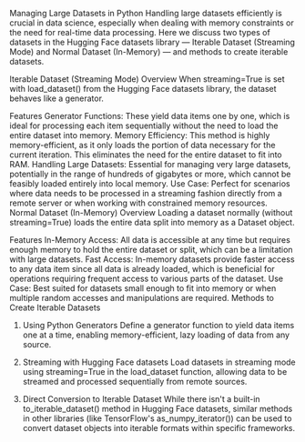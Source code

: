 Managing Large Datasets in Python
Handling large datasets efficiently is crucial in data science, especially when dealing with memory constraints or the need for real-time data processing. Here we discuss two types of datasets in the Hugging Face datasets library — Iterable Dataset (Streaming Mode) and Normal Dataset (In-Memory) — and methods to create iterable datasets.

Iterable Dataset (Streaming Mode)
Overview
When streaming=True is set with load_dataset() from the Hugging Face datasets library, the dataset behaves like a generator.

Features
Generator Functions: These yield data items one by one, which is ideal for processing each item sequentially without the need to load the entire dataset into memory.
Memory Efficiency: This method is highly memory-efficient, as it only loads the portion of data necessary for the current iteration. This eliminates the need for the entire dataset to fit into RAM.
Handling Large Datasets: Essential for managing very large datasets, potentially in the range of hundreds of gigabytes or more, which cannot be feasibly loaded entirely into local memory.
Use Case: Perfect for scenarios where data needs to be processed in a streaming fashion directly from a remote server or when working with constrained memory resources.
Normal Dataset (In-Memory)
Overview
Loading a dataset normally (without streaming=True) loads the entire data split into memory as a Dataset object.

Features
In-Memory Access: All data is accessible at any time but requires enough memory to hold the entire dataset or split, which can be a limitation with large datasets.
Fast Access: In-memory datasets provide faster access to any data item since all data is already loaded, which is beneficial for operations requiring frequent access to various parts of the dataset.
Use Case: Best suited for datasets small enough to fit into memory or when multiple random accesses and manipulations are required.
Methods to Create Iterable Datasets
1. Using Python Generators
Define a generator function to yield data items one at a time, enabling memory-efficient, lazy loading of data from any source.

2. Streaming with Hugging Face datasets
Load datasets in streaming mode using streaming=True in the load_dataset function, allowing data to be streamed and processed sequentially from remote sources.

3. Direct Conversion to Iterable Dataset
While there isn't a built-in to_iterable_dataset() method in Hugging Face datasets, similar methods in other libraries (like TensorFlow's as_numpy_iterator()) can be used to convert dataset objects into iterable formats within specific frameworks.

